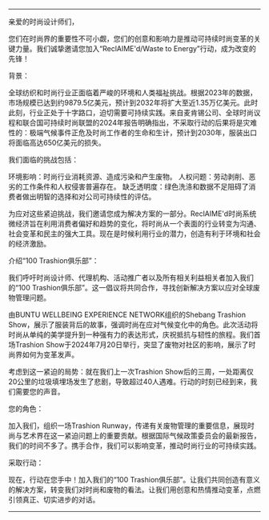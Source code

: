 ---

亲爱的时尚设计师们，

您们在时尚界的重要性不可小觑，您们的创意和影响力是推动可持续时尚变革的关键力量。我们诚挚邀请您加入“ReclAIME'd/Waste to Energy”行动，成为改变的先锋！

背景：

全球纺织和时尚行业正面临着严峻的环境和人类福祉挑战。根据2023年的数据，市场规模已达到约9879.5亿美元，预计到2032年将扩大至近1.35万亿美元。此时此刻，行业正处于十字路口，迫切需要可持续实践。来自麦肯锡公司、全球时尚议程和联合国可持续时尚联盟的2024年报告明确指出，不采取行动的后果将是灾难性的：极端气候事件正危及时尚工作者的生命和生计，预计到2030年，服装出口将面临高达650亿美元的损失。

我们面临的挑战包括：

环境影响：时尚行业消耗资源、造成污染和产生废物。
人权问题：劳动剥削、恶劣的工作条件和人权侵害普遍存在。
缺乏透明度：绿色洗涤和数据不足阻碍了消费者做出明智的选择和对公司可持续性的评估。

为应对这些紧迫挑战，我们邀请您成为解决方案的一部分。ReclAIME'd时尚系统微经济旨在利用消费者偏好和趋势的变化，将时尚从一个表面的行业转变为沟通、社会变革和民主的强大工具。现在是时候利用行业的潜力，创造有利于环境和社会的经济激励。

介绍“100 Trashion俱乐部”：

我们呼吁时尚设计师、代理机构、活动推广者以及所有相关利益相关者加入我们的“100 Trashion俱乐部”。这一倡议将共同合作，寻找创新解决方案以应对全球废物管理问题。

由BUNTU WELLBEING EXPERIENCE NETWORK组织的Shebang Trashion Show，展示了服装背后的故事，强调时尚在应对气候变化中的角色。此次活动将时尚从单纯的美学提升到一种强有力的表达形式，庆祝抵抗与韧性的旅程。我们首场Trashion Show于2024年7月20日举行，突显了废物对社区的影响，展示了时尚界如何为变革发声。

考虑到这一紧迫的局势：就在我们上一次Trashion Show后的三周，一处距离仅20公里的垃圾填埋场发生了悲剧，导致超过40人遇难。行动的时刻已经到来，我们需要您的声音。

您的角色：

加入我们，组织一场Trashion Runway，传递有关废物管理的重要信息，展现时尚与艺术界在这一紧迫问题上的重要贡献。根据国际气候政策委员会的最新报告，我们的时间不多了。携手合作，我们可以影响变革，推动时尚行业的可持续实践。

采取行动：

现在，行动在您手中！加入我们的“100 Trashion俱乐部”。让我们共同创造有意义的解决方案，转变我们对时尚和废物的看法。让我们用创意和热情推动变革，点燃引领真正、切实进步的对话。

---